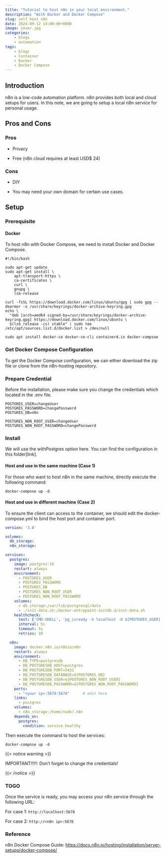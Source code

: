 ```yaml
---
title: "Tutorial to host n8n in your local environment."
description: "With Docker and Docker Compose"
slug: self_host_n8n
date: 2024-09-12 14:00:00+0800
image: cover.jpg
categories:
    - blogs
    - automation
tags:
    - blogs
    - Container
    - Docker
    - Docker Compose
---
```


## Introduction

n8n is a low-code automation platform. n8n provides both local and cloud setups for users. In this note, we are going to setup a local n8n service for personal usage.

## Pros and Cons

### Pros 

* Privacy

* Free (n8n cloud requires at least USD$ 24)

### Cons

* DIY

* You may need your own domain for certain use cases.

## Setup

### Prerequisite

#### Docker 

To host n8n with Docker Compose, we need to install Docker and Docker Compose.

```shell
#!/bin/bash

sudo apt-get update
sudo apt-get install \
    apt-transport-https \
    ca-certificates \
    curl \
    gnupg \
    lsb-release

curl -fsSL https://download.docker.com/linux/ubuntu/gpg | sudo gpg --dearmor -o /usr/share/keyrings/docker-archive-keyring.gpg
echo \
  "deb [arch=amd64 signed-by=/usr/share/keyrings/docker-archive-keyring.gpg] https://download.docker.com/linux/ubuntu \
  $(lsb_release -cs) stable" | sudo tee /etc/apt/sources.list.d/docker.list > /dev/null

sudo apt install docker-ce docker-ce-cli containerd.io docker-compsoe
```

### Get Docker Compose Configuration

To get the Docker Compose configuration, we can either download the zip file or clone  from the n8n-hosting repository.

### Prepare Credential

Before the installation, please make sure you change the credentials which located in the .env file.

```
POSTGRES_USER=changeUser
POSTGRES_PASSWORD=changePassword
POSTGRES_DB=n8n

POSTGRES_NON_ROOT_USER=changeUser
POSTGRES_NON_ROOT_PASSWORD=changePassword
```

### Install 

We will use the withPostgres option here. You can find the configuration in this folder[link].

#### Host and use in the same machine (Case 1)

For those who want to host n8n in the same machine, directly execute the following command:

```shell
docker-compose up -d
```

#### Host and use in different machine (Case 2)

To ensure the client can access to the container, we should edit the docker-compose.yml to bind the host port and container port.

```yaml
version: '3.8'

volumes:
  db_storage:
  n8n_storage:

services:
  postgres:
    image: postgres:16
    restart: always
    environment:
      - POSTGRES_USER
      - POSTGRES_PASSWORD
      - POSTGRES_DB
      - POSTGRES_NON_ROOT_USER
      - POSTGRES_NON_ROOT_PASSWORD
    volumes:
      - db_storage:/var/lib/postgresql/data
      - ./init-data.sh:/docker-entrypoint-initdb.d/init-data.sh
    healthcheck:
      test: ['CMD-SHELL', 'pg_isready -h localhost -U ${POSTGRES_USER} -d ${POSTGRES_DB}']
      interval: 5s
      timeout: 5s
      retries: 10

  n8n:
    image: docker.n8n.io/n8nio/n8n
    restart: always
    environment:
      - DB_TYPE=postgresdb
      - DB_POSTGRESDB_HOST=postgres
      - DB_POSTGRESDB_PORT=5432
      - DB_POSTGRESDB_DATABASE=${POSTGRES_DB}
      - DB_POSTGRESDB_USER=${POSTGRES_NON_ROOT_USER}
      - DB_POSTGRESDB_PASSWORD=${POSTGRES_NON_ROOT_PASSWORD}
    ports:
      - "<your ip>:5678:5678"      # edit here
    links:
      - postgres
    volumes:
      - n8n_storage:/home/node/.n8n
    depends_on:
      postgres:
        condition: service_healthy
```

Then execute the command to host the services:

```shell
docker-compose up -d
```

{{< notice warning >}}

IMPORTANT!!!!!: Don’t forget to change the credentials!

{{< /notice >}}

### TOGO

Once the service is ready, you may access your n8n service through the following URL:

For case 1: `http://localhost:5678`

For case 2: `http://<n8n ip>:5678`

### Reference

n8n Docker Compose Guide: https://docs.n8n.io/hosting/installation/server-setups/docker-compose/